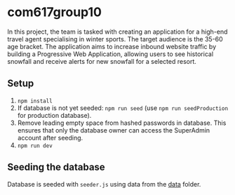 # com617group10
In this project, the team is tasked with creating an application for a high-end travel agent specialising in winter sports. The target audience is the 35-60 age bracket. The application aims to increase inbound website traffic by building a Progressive Web Application, allowing users to see historical snowfall and receive alerts for new snowfall for a selected resort.

## Setup
1. `npm install`
2. If database is not yet seeded: `npm run seed` (use `npm run seedProduction` for production database).
3. Remove leading empty space from hashed passwords in database. This ensures that only the database owner can access the SuperAdmin account after seeding.
4. `npm run dev`

## Seeding the database
Database is seeded with `seeder.js` using data from the [data](/data) folder.



